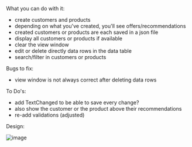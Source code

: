 What you can do with it:
- create customers and products
- depending on what you've created, you'll see offers/recommendations
- created customers or products are each saved in a json file
- display all customers or products if available
- clear the view window
- edit or delete directly data rows in the data table
- search/filter in customers or products

Bugs to fix:
- view window is not always correct after deleting data rows

To Do's:
- add TextChanged to be able to save every change?
- also show the customer or the product above their recommendations
- re-add validations (adjusted)

Design:

![image](https://github.com/piinAy/Angebote/assets/154238234/3f068cd6-a4a8-4c4d-b0a1-623c897a8e46)
